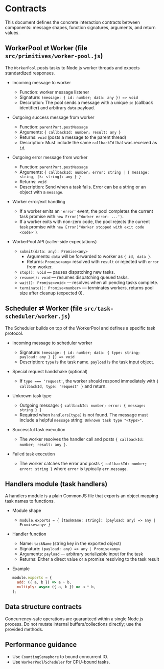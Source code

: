 # Contracts

This document defines the concrete interaction contracts between components: message shapes, function signatures, arguments, and return values.

## WorkerPool ⇄ Worker (file `src/primitives/worker-pool.js`)

The `WorkerPool` posts tasks to Node.js worker threads and expects standardized responses.

- Incoming message to worker
  - Function: worker message listener
  - Signature: `(message: { id: number; data: any }) => void`
  - Description: The pool sends a message with a unique `id` (callback identifier) and arbitrary `data` payload.

- Outgoing success message from worker
  - Function: `parentPort.postMessage`
  - Arguments: `{ callbackId: number; result: any }`
  - Returns: `void` (posts a message to the parent thread)
  - Description: Must include the same `callbackId` that was received as `id`.

- Outgoing error message from worker
  - Function: `parentPort.postMessage`
  - Arguments: `{ callbackId: number; error: string | { message: string, [k: string]: any } }`
  - Returns: `void`
  - Description: Send when a task fails. Error can be a string or an object with a `message`.

- Worker error/exit handling
  - If a worker emits an `'error'` event, the pool completes the current task promise with `new Error('Worker error: ...')`.
  - If a worker exits with non-zero code, the pool rejects the current task promise with `new Error('Worker stopped with exit code <code>')`.

- WorkerPool API (caller-side expectations)
  - `submit(data: any): Promise<any>`
    - Arguments: `data` will be forwarded to worker as `{ id, data }`.
    - Returns: `Promise<any>` resolved with `result` or rejected with `error` from worker.
  - `stop(): void` — pauses dispatching new tasks.
  - `resume(): void` — resumes dispatching queued tasks.
  - `wait(): Promise<void>` — resolves when all pending tasks complete.
  - `terminate(): Promise<number>` — terminates workers, returns pool size after cleanup (expected 0).

## Scheduler ⇄ Worker (file `src/task-scheduler/worker.js`)

The Scheduler builds on top of the WorkerPool and defines a specific task protocol.

- Incoming message to scheduler worker
  - Signature: `(message: { id: number; data: { type: string; payload: any } }) => void`
  - Description: `type` is the task name. `payload` is the task input object.

- Special request handshake (optional)
  - If `type === 'request'`, the worker should respond immediately with `{ callbackId, type: 'request' }` and return.

- Unknown task type
  - Outgoing message: `{ callbackId: number; error: { message: string } }`
  - Required when `handlers[type]` is not found. The message must include a helpful `message` string: `Unknown task type "<type>"`.

- Successful task execution
  - The worker resolves the handler call and posts `{ callbackId: number; result: any }`.

- Failed task execution
  - The worker catches the error and posts `{ callbackId: number; error: string }` where `error` is typically `err.message`.

## Handlers module (task handlers)

A handlers module is a plain CommonJS file that exports an object mapping task names to functions.

- Module shape
  - `module.exports = { [taskName: string]: (payload: any) => any | Promise<any> }`

- Handler function
  - Name: `taskName` (string key in the exported object)
  - Signature: `(payload: any) => any | Promise<any>`
  - Arguments: `payload` — arbitrary serializable input for the task
  - Returns: Either a direct value or a promise resolving to the task result

- Example
  ```js
  module.exports = {
    add: ({ a, b }) => a + b,
    multiply: async ({ a, b }) => a * b,
  };
  ```

## Data structure contracts

Concurrency-safe operations are guaranteed within a single Node.js process. Do not mutate internal buffers/collections directly; use the provided methods.

## Performance guidance

- Use `CountingSemaphore` to bound concurrent IO.
- Use `WorkerPool`/`Scheduler` for CPU-bound tasks.
